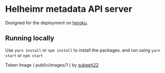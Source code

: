 # Helheimr metadata API server
Designed for the deployment on [heroku](http://heroku.com/).

## Running locally
Use `yarn install` or `npm install` to install the packages.
and run using `yarn start` or `npm start`


Token Image ( public/images/1 ) by [subeeh22](https://www.instagram.com/subeeh22)